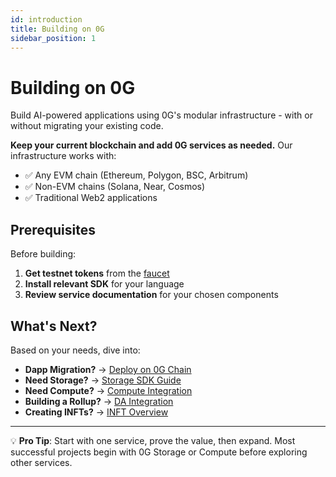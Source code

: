 ```yaml
---
id: introduction
title: Building on 0G
sidebar_position: 1
---
```


# Building on 0G

Build AI-powered applications using 0G's modular infrastructure - with or without migrating your existing code.

**Keep your current blockchain and add 0G services as needed.** Our infrastructure works with:
- ✅ Any EVM chain (Ethereum, Polygon, BSC, Arbitrum)
- ✅ Non-EVM chains (Solana, Near, Cosmos)
- ✅ Traditional Web2 applications

## Prerequisites

Before building:
1. **Get testnet tokens** from the [faucet](https://faucet.0g.ai)
2. **Install relevant SDK** for your language
3. **Review service documentation** for your chosen components

## What's Next?

Based on your needs, dive into:

- **Dapp Migration?** → [Deploy on 0G Chain](/developer-hub/building-on-0g/contracts-on-0g/deploy-contracts)
- **Need Storage?** → [Storage SDK Guide](/developer-hub/building-on-0g/storage/sdk)
- **Need Compute?** → [Compute Integration](/developer-hub/building-on-0g/compute-network/sdk)
- **Building a Rollup?** → [DA Integration](/developer-hub/building-on-0g/da-integration)
- **Creating INFTs?** → [INFT Overview](/developer-hub/building-on-0g/inft/inft-overview)


---

💡 **Pro Tip**: Start with one service, prove the value, then expand. Most successful projects begin with 0G Storage or Compute before exploring other services.